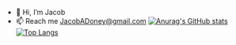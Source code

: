 - 👋 Hi, I’m Jacob
- 📫 Reach me JacobADoney@gmail.com
[![Anurag's GitHub stats](https://github-readme-stats.vercel.app/api?username=85Jakob)](https://github.com/anuraghazra/github-readme-stats)
[![Top Langs](https://github-readme-stats.vercel.app/api/top-langs/?username=85Jakob&layout=compact)](https://github.com/anuraghazra/github-readme-stats)
<!---
JacobADoney/JacobADoney is a ✨ special ✨ repository because its `README.md` (this file) appears on your GitHub profile.
You can click the Preview link to take a look at your changes.
--->
